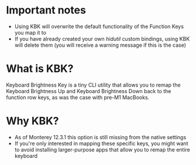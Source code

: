 # Important notes

- Using KBK will overwrite the default functionality of the Function Keys you map it to
- If you have already created your own _hidutil_ custom bindings, using KBK will delete them (you will receive a warning message if this is the case)

# What is KBK?

Keyboard Brightness Key is a tiny CLI utility that allows you to remap the Keyboard Brightness Up and Keyboard Brightness Down back to the function row keys, as was the case with pre-M1 MacBooks.

# Why KBK?

- As of Monterey 12.3.1 this option is still missing from the native settings
- If you're only interested in mapping these specific keys, you might want to avoid installing larger-purpose apps that allow you to remap the entire keyboard

